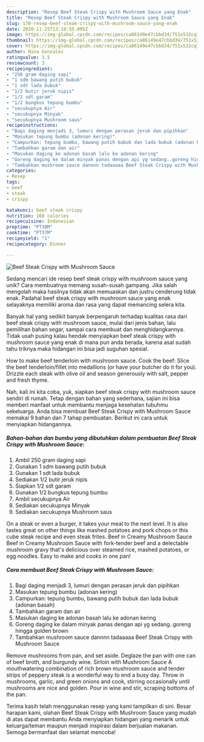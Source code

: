 ```yaml
---
description: "Resep Beef Steak Crispy with Mushroom Sauce yang Enak"
title: "Resep Beef Steak Crispy with Mushroom Sauce yang Enak"
slug: 170-resep-beef-steak-crispy-with-mushroom-sauce-yang-enak
date: 2020-11-25T13:18:55.095Z
image: https://img-global.cpcdn.com/recipes/ca86149e47cbbd34/751x532cq70/beef-steak-crispy-with-mushroom-sauce-foto-resep-utama.jpg
thumbnail: https://img-global.cpcdn.com/recipes/ca86149e47cbbd34/751x532cq70/beef-steak-crispy-with-mushroom-sauce-foto-resep-utama.jpg
cover: https://img-global.cpcdn.com/recipes/ca86149e47cbbd34/751x532cq70/beef-steak-crispy-with-mushroom-sauce-foto-resep-utama.jpg
author: Nina Gonzalez
ratingvalue: 3.5
reviewcount: 3
recipeingredient:
- "250 gram daging sapi"
- "1 sdm bawang putih bubuk"
- "1 sdt lada bubuk"
- "1/2 butir jeruk nipis"
- "1/2 sdt garam"
- "1/2 bungkus tepung bumbu"
- "secukupnya Air"
- "secukupnya Minyak"
- "secukupnya Mushroom saus"
recipeinstructions:
- "Bagi daging menjadi 3, lumuri dengan perasan jeruk dan pipihkan"
- "Masukan tepung bumbu (adonan kering)"
- "Campurkan: tepung bumbu, bawang putih bubuk dan lada bubuk (adonan basah)"
- "Tambahkan garam dan air"
- "Masukan daging ke adonan basah lalu ke adonan kering"
- "Goreng daging ke dalam minyak panas dengan api yg sedang..goreng hingga golden brown"
- "Tambahkan mushroom sauce dannnn tadaaaaa Beef Steak Crispy with Mushroom Sauce"
categories:
- Resep
tags:
- beef
- steak
- crispy

katakunci: beef steak crispy 
nutrition: 160 calories
recipecuisine: Indonesian
preptime: "PT30M"
cooktime: "PT37M"
recipeyield: "1"
recipecategory: Dinner

---
```



![Beef Steak Crispy with Mushroom Sauce](https://img-global.cpcdn.com/recipes/ca86149e47cbbd34/751x532cq70/beef-steak-crispy-with-mushroom-sauce-foto-resep-utama.jpg)

Sedang mencari ide resep beef steak crispy with mushroom sauce yang unik? Cara membuatnya memang susah-susah gampang. Jika salah mengolah maka hasilnya tidak akan memuaskan dan justru cenderung tidak enak. Padahal beef steak crispy with mushroom sauce yang enak selayaknya memiliki aroma dan rasa yang dapat memancing selera kita.

Banyak hal yang sedikit banyak berpengaruh terhadap kualitas rasa dari beef steak crispy with mushroom sauce, mulai dari jenis bahan, lalu pemilihan bahan segar, sampai cara membuat dan menghidangkannya. Tidak usah pusing kalau hendak menyiapkan beef steak crispy with mushroom sauce yang enak di mana pun anda berada, karena asal sudah tahu triknya maka hidangan ini bisa jadi suguhan spesial.

How to make beef tenderloin with mushroom sauce. Cook the beef: Slice the beef tenderloin/fillet into medallions (or have your butcher do it for you). Drizzle each steak with olive oil and season generously with salt, pepper and fresh thyme.


Nah, kali ini kita coba, yuk, siapkan beef steak crispy with mushroom sauce sendiri di rumah. Tetap dengan bahan yang sederhana, sajian ini bisa memberi manfaat untuk membantu menjaga kesehatan tubuhmu sekeluarga. Anda bisa membuat Beef Steak Crispy with Mushroom Sauce memakai 9 bahan dan 7 tahap pembuatan. Berikut ini cara untuk menyiapkan hidangannya.

<!--inarticleads1-->

##### Bahan-bahan dan bumbu yang dibutuhkan dalam pembuatan Beef Steak Crispy with Mushroom Sauce:

1. Ambil 250 gram daging sapi
1. Gunakan 1 sdm bawang putih bubuk
1. Gunakan 1 sdt lada bubuk
1. Sediakan 1/2 butir jeruk nipis
1. Siapkan 1/2 sdt garam
1. Gunakan 1/2 bungkus tepung bumbu
1. Ambil secukupnya Air
1. Sediakan secukupnya Minyak
1. Sediakan secukupnya Mushroom saus


On a steak or even a burger, it takes your meal to the next level. It is also tastes great on other things like mashed potatoes and pork chops or this cube steak recipe and even steak frites. Beef in Creamy Mushroom Sauce Beef in Creamy Mushroom Sauce with fork-tender beef and a delectable mushroom gravy that&#39;s delicious over steamed rice, mashed potatoes, or egg noodles. Easy to make and cooks in one pan! 

<!--inarticleads2-->

##### Cara membuat Beef Steak Crispy with Mushroom Sauce:

1. Bagi daging menjadi 3, lumuri dengan perasan jeruk dan pipihkan
1. Masukan tepung bumbu (adonan kering)
1. Campurkan: tepung bumbu, bawang putih bubuk dan lada bubuk (adonan basah)
1. Tambahkan garam dan air
1. Masukan daging ke adonan basah lalu ke adonan kering
1. Goreng daging ke dalam minyak panas dengan api yg sedang..goreng hingga golden brown
1. Tambahkan mushroom sauce dannnn tadaaaaa Beef Steak Crispy with Mushroom Sauce


Remove mushrooms from pan, and set aside. Deglaze the pan with one can of beef broth, and burgundy wine. Sirloin with Mushroom Sauce A mouthwatering combination of rich brown mushroom sauce and tender strips of peppery steak is a wonderful way to end a busy day. Throw in mushrooms, garlic, and green onions and cook, stirring occasionally until mushrooms are nice and golden. Pour in wine and stir, scraping bottoms of the pan. 

Terima kasih telah menggunakan resep yang kami tampilkan di sini. Besar harapan kami, olahan Beef Steak Crispy with Mushroom Sauce yang mudah di atas dapat membantu Anda menyiapkan hidangan yang menarik untuk keluarga/teman maupun menjadi inspirasi dalam berjualan makanan. Semoga bermanfaat dan selamat mencoba!
